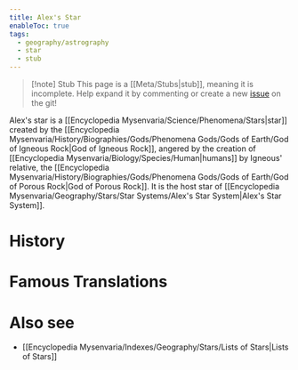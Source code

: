 ```yaml
---
title: Alex's Star
enableToc: true
tags:
  - geography/astrography
  - star
  - stub
---
```


> [!note] Stub
> This page is a [[Meta/Stubs|stub]], meaning it is incomplete. Help expand it by commenting or create a new [issue](https://github.com/RagtimeGal/quartz--encyclopedia-mysenvaria/issues/new/choose) on the git!

Alex's star is a [[Encyclopedia Mysenvaria/Science/Phenomena/Stars|star]] created by the [[Encyclopedia Mysenvaria/History/Biographies/Gods/Phenomena Gods/Gods of Earth/God of Igneous Rock|God of Igneous Rock]], angered by the creation of [[Encyclopedia Mysenvaria/Biology/Species/Human|humans]] by Igneous' relative, the [[Encyclopedia Mysenvaria/History/Biographies/Gods/Phenomena Gods/Gods of Earth/God of Porous Rock|God of Porous Rock]]. It is the host star of [[Encyclopedia Mysenvaria/Geography/Stars/Star Systems/Alex's Star System|Alex's Star System]].
# History

# Famous Translations

# Also see
- [[Encyclopedia Mysenvaria/Indexes/Geography/Stars/Lists of Stars|Lists of Stars]]
